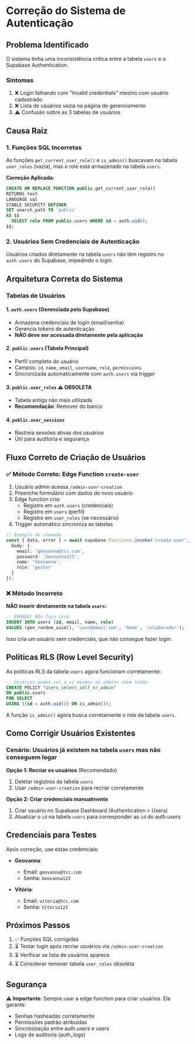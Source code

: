 # Correção do Sistema de Autenticação

## Problema Identificado

O sistema tinha uma inconsistência crítica entre a tabela `users` e o Supabase Authentication.

### Sintomas
1. ❌ Login falhando com "Invalid credentials" mesmo com usuário cadastrado
2. ❌ Lista de usuários vazia na página de gerenciamento
3. ⚠️ Confusão sobre as 3 tabelas de usuários

## Causa Raiz

### 1. Funções SQL Incorretas
As funções `get_current_user_role()` e `is_admin()` buscavam na tabela `user_roles` (vazia), mas o role está armazenado na tabela `users`.

**Correção Aplicada:**
```sql
CREATE OR REPLACE FUNCTION public.get_current_user_role()
RETURNS text
LANGUAGE sql
STABLE SECURITY DEFINER
SET search_path TO 'public'
AS $$
  SELECT role FROM public.users WHERE id = auth.uid();
$$;
```

### 2. Usuários Sem Credenciais de Autenticação
Usuários criados diretamente na tabela `users` não têm registro no `auth.users` do Supabase, impedindo o login.

## Arquitetura Correta do Sistema

### Tabelas de Usuários

#### 1. `auth.users` (Gerenciada pelo Supabase)
- Armazena credenciais de login (email/senha)
- Gerencia tokens de autenticação
- **NÃO deve ser acessada diretamente pela aplicação**

#### 2. `public.users` (Tabela Principal)
- Perfil completo do usuário
- Campos: `id`, `name`, `email`, `username`, `role`, `permissions`
- Sincronizada automaticamente com `auth.users` via trigger

#### 3. `public.user_roles` ⚠️ **OBSOLETA**
- Tabela antiga não mais utilizada
- **Recomendação**: Remover do banco

#### 4. `public.user_sessions`
- Rastreia sessões ativas dos usuários
- Útil para auditoria e segurança

## Fluxo Correto de Criação de Usuários

### ✅ Método Correto: Edge Function `create-user`

1. Usuário admin acessa `/admin-user-creation`
2. Preenche formulário com dados do novo usuário
3. Edge function cria:
   - Registro em `auth.users` (credenciais)
   - Registro em `users` (perfil)
   - Registro em `user_roles` (se necessário)
4. Trigger automático sincroniza as tabelas

```typescript
// Exemplo de chamada
const { data, error } = await supabase.functions.invoke('create-user', {
  body: {
    email: 'geovanna@tcc.com',
    password: 'Geovanna123',
    name: 'Geovanna',
    role: 'gestor'
  }
});
```

### ❌ Método Incorreto

**NÃO inserir diretamente na tabela `users`:**
```sql
-- ERRADO! Não faça isso
INSERT INTO users (id, email, name, role) 
VALUES (gen_random_uuid(), 'user@email.com', 'Nome', 'colaborador');
```

Isso cria um usuário sem credenciais, que não consegue fazer login.

## Políticas RLS (Row Level Security)

As políticas RLS da tabela `users` agora funcionam corretamente:

```sql
-- Usuários podem ver a si mesmos ou admins veem todos
CREATE POLICY "users_select_self_or_admin" 
ON public.users 
FOR SELECT 
USING ((id = auth.uid()) OR is_admin());
```

A função `is_admin()` agora busca corretamente o role da tabela `users`.

## Como Corrigir Usuários Existentes

### Cenário: Usuários já existem na tabela `users` mas não conseguem logar

**Opção 1: Recriar os usuários** (Recomendado)
1. Deletar registros da tabela `users`
2. Usar `/admin-user-creation` para recriar corretamente

**Opção 2: Criar credenciais manualmente**
1. Criar usuário no Supabase Dashboard (Authentication > Users)
2. Atualizar o `id` na tabela `users` para corresponder ao `id` do auth.users

## Credenciais para Testes

Após correção, use estas credenciais:

- **Geovanna**: 
  - Email: `geovanna@tcc.com`
  - Senha: `Geovanna123`

- **Vitória**: 
  - Email: `vitoria@tcc.com`
  - Senha: `Vitoria123`

## Próximos Passos

1. ✅ Funções SQL corrigidas
2. ⏳ Testar login após recriar usuários via `/admin-user-creation`
3. ⏳ Verificar se lista de usuários aparece
4. ⏳ Considerar remover tabela `user_roles` obsoleta

## Segurança

⚠️ **Importante**: Sempre usar a edge function para criar usuários. Ela garante:
- Senhas hasheadas corretamente
- Permissões padrão atribuídas
- Sincronização entre auth.users e users
- Logs de auditoria (auth_logs)
